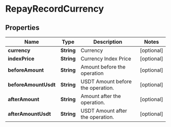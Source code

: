 
# RepayRecordCurrency

## Properties

Name | Type | Description | Notes
------------ | ------------- | ------------- | -------------
**currency** | **String** | Currency |  [optional]
**indexPrice** | **String** | Currency Index Price |  [optional]
**beforeAmount** | **String** | Amount before the operation |  [optional]
**beforeAmountUsdt** | **String** | USDT Amount before the operation. |  [optional]
**afterAmount** | **String** | Amount after the operation. |  [optional]
**afterAmountUsdt** | **String** | USDT Amount after the operation. |  [optional]

